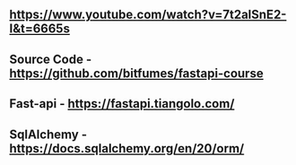 ## https://www.youtube.com/watch?v=7t2alSnE2-I&t=6665s
## Source Code - https://github.com/bitfumes/fastapi-course
## Fast-api - https://fastapi.tiangolo.com/
## SqlAlchemy - https://docs.sqlalchemy.org/en/20/orm/
